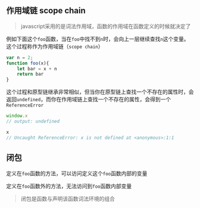 ## 作用域链 scope chain

> javascript采用的是词法作用域，函数的作用域在函数定义的时候就决定了

例如下面这个`foo`函数，当在`foo`中找不到`n`时，会向上一层继续查找`n`这个变量。 这个过程称作为作用域链（`scope chain`）
```js
var n = 2;
function foo(x){
    let bar = x + n
    return bar
}
```

这个过程和原型链继承非常相似，但当你在原型链上查找一个不存在的属性时，会返回`undefined`，而你在作用域链上查找一个不存在的属性，会得到一个`ReferenceError`

```js
window.x
// output: undefined

x
// Uncaught ReferenceError: x is not defined at <anonymous>:1:1
```



## 闭包

定义在`foo`函数的方法，可以访问定义这个`foo`函数内部的变量

定义在`foo`函数外的方法，无法访问到`foo`函数内部变量

> 闭包是函数与声明该函数词法环境的组合